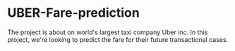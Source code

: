 # UBER-Fare-prediction
The project is about on world's largest taxi company Uber inc. In this project, we're looking to predict the fare for their future transactional cases. 
